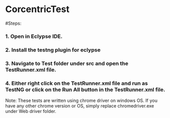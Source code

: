 # CorcentricTest

#Steps:

### 1. Open in Eclypse IDE.
### 2. Install the testng plugin for eclypse
### 3. Navigate to Test folder under src and open the TestRunner.xml file.
### 4. Either right click on the TestRunner.xml file and run as TestNG or click on the Run All button in the TestRunner.xml file.

Note: These tests are written using chrome driver on windows OS. If you have any other chrome version or OS, simply replace chromedriver.exe under Web driver folder.
